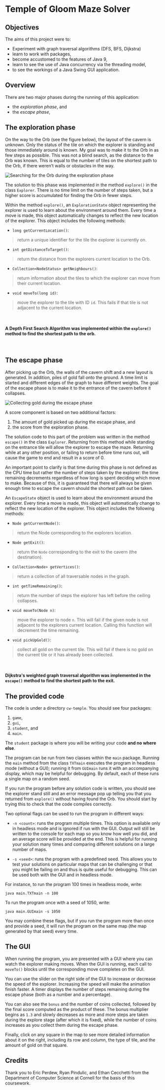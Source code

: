 # Temple of Gloom Maze Solver

## Objectives

The aims of this project were to:

* Experiment with graph traversal algorithms (DFS, BFS, Dijkstra)
* learn to work with packages,
* become accustomed to the features of Java 9,
* learn to see the use of Java concurrency via the threading model,
* to see the workings of a Java Swing GUI application.


## Overview

There are two major phases during the running of this application:
* the *exploration phase*, and
* the *escape phase*,

## The exploration phase

On the way to the Orb (see the figure below), the layout of the cavern is unknown. 
Only the status of the tile on which the explorer is standing and those immediately around 
is known. 
My goal was to make it to the Orb in as 
few steps as possible. This was not a blind search, as the distance to the Orb was known. This
is equal to the number of tiles on the shortest path to the Orb, if there weren’t walls or 
obstacles in the way.

![Searching for the Orb during the exploration phase](exploration.png)

The solution to this phase was implemented in the method `explore()` in the class `Explorer`.
There is no time limit on the number of steps taken, 
but a higher score is accumulated for finding the Orb in fewer steps. 


Within the method `explore()`, an `ExplorationState` object representing the explorer is used to learn about 
the environment around them. Every time a move is made, this object automatically changes 
to reflect the new location of the explorer. This object includes the following methods:

* `long getCurrentLocation()`:

> return a unique identifier for the tile the explorer is currently on.

* `int getDistanceToTarget()`:

> return the distance from the explorers current location to the Orb.

* `Collection<NodeStatus> getNeighbours()`:

> return information about the tiles to which the explorer can move from their current location.

* `void moveTo(long id)`:

> move the explorer to the tile with ID `id`. 
> This fails if that tile is not adjacent to the current location.   
<br/>

#### A Depth First Search Algorithm was implemented within the `explore()` method to find the shortest path to the orb.
<br/>

## The escape phase

After picking up the Orb, the walls of the cavern shift and a new layout is generated.
In addition, piles of gold fall onto the ground. 
A time limit is started and different edges of the graph to have different weights. 
The goal of the escape phase is to make it to the entrance of the cavern before it collapses. 

![Collecting gold during the escape phase](escape.png)

A score component is based on two additional factors:

1. The amount of gold picked up during the escape phase, and
1. the score from the exploration phase.


The solution code to this part of the problem was written in the method `escape()` in the class 
`Explorer`. Returning from this method while standing 
on the entrance tile will allow the explorer to escape the maze. 
Returning while at any other position, or failing to return before time runs out, 
will cause the game to end and result in a score of 0.

An important point to clarify is that time during this phase is not defined as the CPU time but rather the number of steps taken by the explorer: 
the time remaining decrements regardless of how long is spent deciding which move to make. 
Because of this, it is guaranteed that there will always be given enough time 
to escape the cavern should the shortest path out be taken. 


An `EscapeState` object is used to learn about the environment 
around the explorer. Every time a move is made, this object will automatically 
change to reflect the new location of the explorer. This object includes the following methods:

* `Node getCurrentNode()`:

> return the Node corresponding to the explorers location.

* `Node getExit()`:

> return the `Node` corresponding to the exit to the cavern (the destination).

* `Collection<Node> getVertices()`:

> return a collection of all traversable nodes in the graph.

* `int getTimeRemaining()`:

> return the number of steps the explorer has left before the ceiling collapses.

* `void moveTo(Node n)`:

> move the explorer to node `n`. 
> This will fail if the given node is not adjacent to the explorers current location. 
> Calling this function will decrement the time remaining.

* `void pickUpGold()`:

> collect all gold on the current tile. 
> This will fail if there is no gold on the current tile or it has already been collected.
<br/>

#### Dijkstra's weighted graph traversal algorithm was implemented in the `escape()` method to find the shortest path to the exit.

## The provided code

The code is under a directory `cw-temple`. You should see four packages: 

1. `game`, 
2. `gui`, 
3. `student`, and 
4. `main`. 

The `student` package is where you will be writing your code **and no where else**.

The program can be run from two classes within the `main` package. 
Running the `main` method from the class `TXTmain` executes the program in headless mode (without a GUI); 
running it from `GUImain` runs it with an accompanying display, which may be helpful for debugging. 
By default, each of these runs a single map on a random seed. 

If you run the program before any solution code is written, you should see the explorer stand still 
and an error message pop up telling you that you returned from `explore()` without having found the Orb. 
You should start by trying this to check that the code compiles correctly.

Two optional flags can be used to run the program in different ways:

* `-n <count>`: runs the program multiple times. 
  This option is available only in headless mode and is ignored if run with the GUI. 
  Output will still be written to the console for each map so you know how well you did, 
  and an average score will be provided at the end. 
  This is helpful for running your solution many times and comparing different solutions 
  on a large number of maps.
  
* `-s <seed>`: runs the program with a predefined seed. 
  This allows you to test your solutions on particular maps that can be challenging or that 
  you might be failing on and thus is quite useful for debugging. 
  This can be used both with the GUI and in headless mode.

For instance, to run the program 100 times in headless mode, write:
```
java main.TXTmain -n 100
```
To run the program once with a seed of 1050, write:
```
java main.GUImain -s 1050
```
You may combine these flags, but if you run the program more than once and provide a seed, 
it will run the program on the same map (the map generated by that seed) every time.

## The GUI

When running the program, you are presented with a GUI where you can 
watch the explorer making moves. When the GUI is running, each call to `moveTo()` 
blocks until the corresponding move completes on the GUI.

You can use the slider on the right side of the GUI to increase or decrease the speed of the explorer.
Increasing the speed will make the animation finish faster. A timer 
displays the number of steps remaining during the escape phase (both as a number and a percentage). 

You can also see the `bonus` and the number of coins collected, 
followed by the final score computed as the product of these. 
The bonus multiplier begins as `1.3` and slowly decreases as more and more steps are taken 
during the explore stage (after which it is fixed), while the number of coins increases 
as you collect them during the escape phase.

Finally, click on any square in the map to see more detailed information about it on the right, 
including its row and column, the type of tile, and the amount of gold on that square.


## Credits

Thank you to Eric Perdew, Ryan Pindulic, and Ethan Cecchetti from the Department of 
Computer Science at Cornell for the basis of this coursework.
